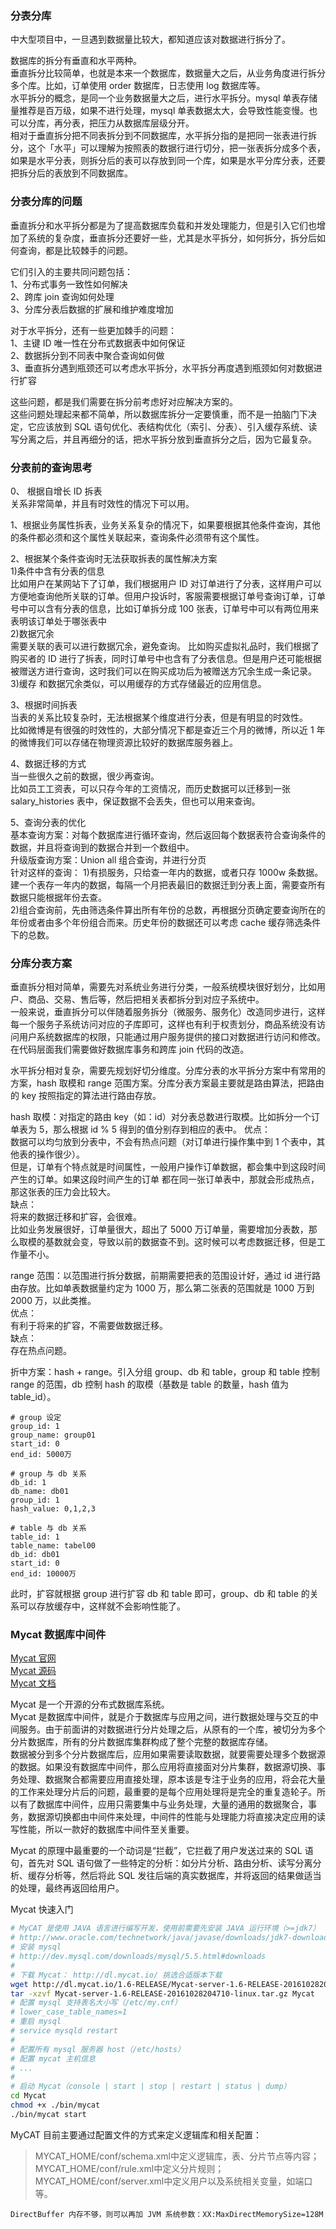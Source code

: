
### 分表分库
中大型项目中，一旦遇到数据量比较大，都知道应该对数据进行拆分了。  

数据库的拆分有垂直和水平两种。  
垂直拆分比较简单，也就是本来一个数据库，数据量大之后，从业务角度进行拆分多个库。比如，订单使用 order 数据库，日志使用 log 数据库等。  
水平拆分的概念，是同一个业务数据量大之后，进行水平拆分。mysql 单表存储量推荐是百万级，如果不进行处理，mysql 单表数据太大，会导致性能变慢。也可以分库，再分表，把压力从数据库层级分开。  
相对于垂直拆分把不同表拆分到不同数据库，水平拆分指的是把同一张表进行拆分，这个「水平」可以理解为按照表的数据行进行切分，把一张表拆分成多个表，如果是水平分表，则拆分后的表可以存放到同一个库，如果是水平分库分表，还要把拆分后的表放到不同数据库。

### 分表分库的问题
垂直拆分和水平拆分都是为了提高数据库负载和并发处理能力，但是引入它们也增加了系统的复杂度，垂直拆分还要好一些，尤其是水平拆分，如何拆分，拆分后如何查询，都是比较棘手的问题。  

它们引入的主要共同问题包括：  
1、分布式事务一致性如何解决  
2、跨库 join 查询如何处理  
3、分库分表后数据的扩展和维护难度增加  

对于水平拆分，还有一些更加棘手的问题：  
1、主键 ID 唯一性在分布式数据表中如何保证  
2、数据拆分到不同表中聚合查询如何做  
3、垂直拆分遇到瓶颈还可以考虑水平拆分，水平拆分再度遇到瓶颈如何对数据进行扩容  

这些问题，都是我们需要在拆分前考虑好对应解决方案的。  
这些问题处理起来都不简单，所以数据库拆分一定要慎重，而不是一拍脑门下决定，它应该放到 SQL 语句优化、表结构优化（索引、分表）、引入缓存系统、读写分离之后，并且再细分的话，把水平拆分放到垂直拆分之后，因为它最复杂。  

### 分表前的查询思考
0、 根据自增长 ID 拆表  
关系非常简单，并且有时效性的情况下可以用。

1、根据业务属性拆表，业务关系复杂的情况下，如果要根据其他条件查询，其他的条件都必须和这个属性关联起来，查询条件必须带有这个属性。  

2、根据某个条件查询时无法获取拆表的属性解决方案  
1)条件中含有分表的信息  
比如用户在某网站下了订单，我们根据用户 ID 对订单进行了分表，这样用户可以方便地查询他所关联的订单。但用户投诉时，客服需要根据订单号查询订单，订单号中可以含有分表的信息，比如订单拆分成 100 张表，订单号中可以有两位用来表明该订单处于哪张表中   
2)数据冗余  
需要关联的表可以进行数据冗余，避免查询。 
比如购买虚拟礼品时，我们根据了购买者的 ID 进行了拆表，同时订单号中也含有了分表信息。但是用户还可能根据被赠送方进行查询，这时我们可以在购买成功后为被赠送方冗余生成一条记录。  
3)缓存
和数据冗余类似，可以用缓存的方式存储最近的应用信息。  

3、根据时间拆表  
当表的关系比较复杂时，无法根据某个维度进行分表，但是有明显的时效性。  
比如微博是有很强的时效性的，大部分情况下都是查近三个月的微博，所以近 1 年的微博我们可以存储在物理资源比较好的数据库服务器上。  

4、数据迁移的方式  
当一些很久之前的数据，很少再查询。  
比如员工工资表，可以只存今年的工资情况，而历史数据可以迁移到一张 salary_histories 表中，保证数据不会丢失，但也可以用来查询。  

5、查询分表的优化  
基本查询方案：对每个数据库进行循环查询，然后返回每个数据表符合查询条件的数据，并且将查询到的数据合并到一个数组中。  
升级版查询方案：Union all 组合查询，并进行分页  
针对这样的查询：
1)有损服务，只给查一年内的数据，或者只存 1000w 条数据。建一个表存一年内的数据，每隔一个月把表最旧的数据迁到分表上面，需要查所有数据只能根据年份去查。  
2)组合查询前，先由筛选条件算出所有年份的总数，再根据分页确定要查询所在的年份或者由多个年份组合而来。历史年份的数据还可以考虑 cache 缓存筛选条件下的总数。

### 分库分表方案
垂直拆分相对简单，需要先对系统业务进行分类，一般系统模块很好划分，比如用户、商品、交易、售后等，然后把相关表都拆分到对应子系统中。  
一般来说，垂直拆分可以伴随着服务拆分（微服务、服务化）改造同步进行，这样每一个服务子系统访问对应的子库即可，这样也有利于权责划分，商品系统没有访问用户系统数据库的权限，只能通过用户服务提供的接口对数据进行访问和修改。在代码层面我们需要做好数据库事务和跨库 join 代码的改造。

水平拆分相对复杂，需要先规划好切分维度。分库分表的水平拆分方案中有常用的方案，hash 取模和 range 范围方案。分库分表方案最主要就是路由算法，把路由的 key 按照指定的算法进行路由存放。  

hash 取模：对指定的路由 key（如：id）对分表总数进行取模。比如拆分一个订单表为 5，那么根据 id % 5 得到的值分别存到相应的表中。
优点：  
数据可以均匀放到分表中，不会有热点问题（对订单进行操作集中到 1 个表中，其他表的操作很少）。  
但是，订单有个特点就是时间属性，一般用户操作订单数据，都会集中到这段时间产生的订单。如果这段时间产生的订单 都在同一张订单表中，那就会形成热点，那这张表的压力会比较大。  
缺点：  
将来的数据迁移和扩容，会很难。  
比如业务发展很好，订单量很大，超出了 5000 万订单量，需要增加分表数，那么取模的基数就会变，导致以前的数据查不到。这时候可以考虑数据迁移，但是工作量不小。  

range 范围：以范围进行拆分数据，前期需要把表的范围设计好，通过 id 进行路由存放。比如单表数据量约定为 1000 万，那么第二张表的范围就是 1000 万到 2000 万，以此类推。  
优点：  
有利于将来的扩容，不需要做数据迁移。  
缺点：  
存在热点问题。  

折中方案：hash + range。引入分组 group、db 和 table，group 和 table 控制 range 的范围，db 控制 hash 的取模（基数是 table 的数量，hash 值为 table_id）。  
```
# group 设定
group_id: 1
group_name: group01
start_id: 0
end_id: 5000万

# group 与 db 关系
db_id: 1
db_name: db01
group_id: 1
hash_value: 0,1,2,3

# table 与 db 关系
table_id: 1
table_name: tabel00
db_id: db01
start_id: 0
end_id: 10000万
```
此时，扩容就根据 group 进行扩容 db 和 table 即可，group、db 和 table 的关系可以存放缓存中，这样就不会影响性能了。  

### Mycat 数据库中间件
[Mycat 官网](http://www.mycat.io/)  
[Mycat 源码](https://github.com/MyCATApache/Mycat-Server)    
[Mycat 文档](https://github.com/MyCATApache/Mycat-doc)  

Mycat 是一个开源的分布式数据库系统。  
Mycat 是数据库中间件，就是介于数据库与应用之间，进行数据处理与交互的中间服务。由于前面讲的对数据进行分片处理之后，从原有的一个库，被切分为多个分片数据库，所有的分片数据库集群构成了整个完整的数据库存储。  
数据被分到多个分片数据库后，应用如果需要读取数据，就要需要处理多个数据源的数据。如果没有数据库中间件，那么应用将直接面对分片集群，数据源切换、事务处理、数据聚合都需要应用直接处理，原本该是专注于业务的应用，将会花大量的工作来处理分片后的问题，最重要的是每个应用处理将是完全的重复造轮子。所以有了数据库中间件，应用只需要集中与业务处理，大量的通用的数据聚合，事务，数据源切换都由中间件来处理，中间件的性能与处理能力将直接决定应用的读写性能，所以一款好的数据库中间件至关重要。  

Mycat 的原理中最重要的一个动词是“拦截”，它拦截了用户发送过来的 SQL 语句，首先对 SQL 语句做了一些特定的分析：如分片分析、路由分析、读写分离分析、缓存分析等，然后将此 SQL 发往后端的真实数据库，并将返回的结果做适当的处理，最终再返回给用户。  

Mycat 快速入门
```bash
# MyCAT 是使用 JAVA 语言进行编写开发，使用前需要先安装 JAVA 运行环境（>=jdk7）
# http://www.oracle.com/technetwork/java/javase/downloads/jdk7-downloads-1880260.html  
# 安装 mysql
# http://dev.mysql.com/downloads/mysql/5.5.html#downloads
# 
# 下载 Mycat： http://dl.mycat.io/ 挑选合适版本下载
wget http://dl.mycat.io/1.6-RELEASE/Mycat-server-1.6-RELEASE-20161028204710-linux.tar.gz
tar -xzvf Mycat-server-1.6-RELEASE-20161028204710-linux.tar.gz Mycat
# 配置 mysql 支持表名大小写（/etc/my.cnf）
# lower_case_table_names=1
# 重启 mysql
# service mysqld restart
# 
# 配置所有 mysql 服务器 host（/etc/hosts）
# 配置 mycat 主机信息
# ...
# 
# 启动 Mycat（console | start | stop | restart | status | dump）
cd Mycat
chmod +x ./bin/mycat
./bin/mycat start
```
MyCAT 目前主要通过配置文件的方式来定义逻辑库和相关配置：  
> MYCAT_HOME/conf/schema.xml中定义逻辑库，表、分片节点等内容；  
> MYCAT_HOME/conf/rule.xml中定义分片规则；  
> MYCAT_HOME/conf/server.xml中定义用户以及系统相关变量，如端口等。  

`DirectBuffer 内存不够，则可以再加 JVM 系统参数：XX:MaxDirectMemorySize=128M`  
